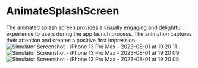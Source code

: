 # AnimateSplashScreen
The animated splash screen provides a visually engaging and delightful experience to users during the app launch process. The animation captures their attention and creates a positive first impression.
![Simulator Screenshot - iPhone 13 Pro Max - 2023-08-01 at 19 20 11](https://github.com/vikram120/AnimateSplashScreen/assets/31982099/940bd169-edb5-4bff-a62c-cf8cfe41e858)
![Simulator Screenshot - iPhone 13 Pro Max - 2023-08-01 at 19 20 09](https://github.com/vikram120/AnimateSplashScreen/assets/31982099/4cba3f20-36f0-4b51-9f09-49cd3b8e085b)
![Simulator Screenshot - iPhone 13 Pro Max - 2023-08-01 at 19 20 05](https://github.com/vikram120/AnimateSplashScreen/assets/31982099/cacb95d9-652b-4518-bbe4-8d55109b4843)
